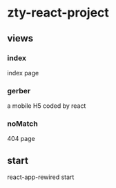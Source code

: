 # zty-react-project

## views

### index
index page

### gerber
a mobile H5 coded by react

### noMatch
404 page

## start
react-app-rewired start
